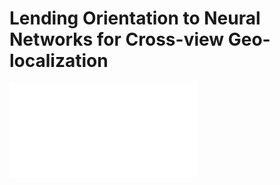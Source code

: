 # Lending Orientation to Neural Networks for Cross-view Geo-localization


![alt text](./ourCNN_twoStream.pdf)
